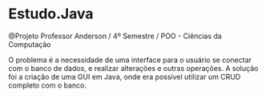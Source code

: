 # Estudo.Java

@Projeto Professor Anderson / 4º Semestre / POO - Ciências da Computação

O problema é a necessidade de uma interface para o usuário se conectar com o banco de dados, e realizar alterações e outras operações.
A solução foi a criação de uma GUI em Java, onde era possível utilizar um CRUD completo com o banco.
